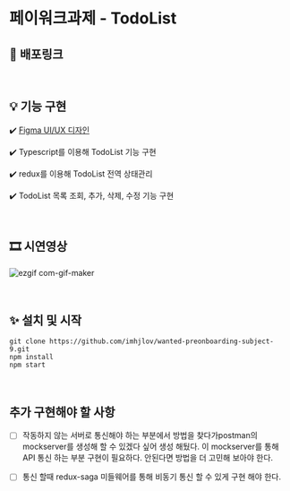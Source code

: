 # 페이워크과제 - TodoList

## 🔗 배포링크 


</br>

## 💡 기능 구현


✔️ [Figma UI/UX 디자인](https://www.figma.com/file/ybvehpb9aW3I6Z8w2j72UD/TodoList?node-id=0%3A1)

✔️ Typescript를 이용해 TodoList 기능 구현

✔️ redux를 이용해 TodoList 전역 상태관리

✔️ TodoList 목록 조회, 추가, 삭제, 수정 기능 구현

</br>

## 🎞 시연영상
![ezgif com-gif-maker](https://user-images.githubusercontent.com/30456236/131758872-15d8d2d8-a57e-40a5-a154-32493766b016.gif)


</br>

## ✨ 설치 및 시작
```
git clone https://github.com/imhjlov/wanted-preonboarding-subject-9.git
npm install
npm start
```

</br>

## 추가 구현해야 할 사항

- [ ] 작동하지 않는 서버로 통신해야 하는 부분에서 방법을 찾다가postman의 mockserver를 생성해 할 수 있겠다 싶어 생성 해뒀다. 이 mockserver를 통해 API 통신 하는 부분 구현이 필요하다. 안된다면 방법을 더 고민해 보아야 한다.

- [ ] 통신 할때 redux-saga 미들웨어를 통해 비동기 통신 할 수 있게 구현 해야 한다. 
